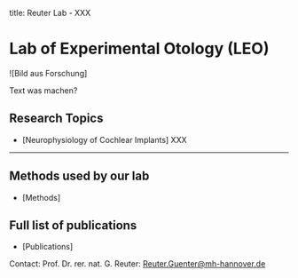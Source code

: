 title: Reuter Lab - XXX

# Lab of Experimental Otology (LEO)

![Bild aus Forschung]


Text was machen?



## Research Topics
-   [Neurophysiology of Cochlear Implants]
  XXX


---------------------
## Methods used by our lab
- [Methods]



## Full list of publications
- [Publications]




Contact: Prof. Dr. rer. nat. G. Reuter: <Reuter.Guenter@mh-hannover.de>
